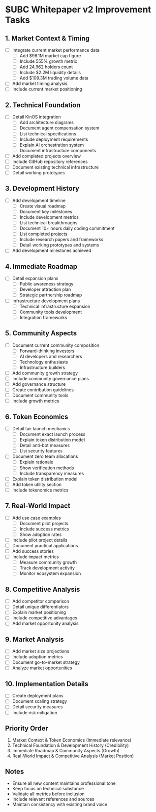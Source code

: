 # $UBC Whitepaper v2 Improvement Tasks

## 1. Market Context & Timing
- [ ] Integrate current market performance data
  - [ ] Add $96.1M market cap figure
  - [ ] Include 555% growth metric
  - [ ] Add 24,962 holders count
  - [ ] Include $2.2M liquidity details
  - [ ] Add $109.3M trading volume data
- [ ] Add market timing analysis
- [ ] Include current market positioning

## 2. Technical Foundation
- [ ] Detail KinOS integration
  - [ ] Add architecture diagrams
  - [ ] Document agent compensation system
  - [ ] List technical specifications
  - [ ] Include deployment requirements
  - [ ] Explain AI orchestration system
  - [ ] Document infrastructure components
- [ ] Add completed projects overview
- [ ] Include GitHub repository references
- [ ] Document existing technical infrastructure
- [ ] Detail working prototypes

## 3. Development History
- [ ] Add development timeline
  - [ ] Create visual roadmap
  - [ ] Document key milestones
  - [ ] Include development metrics
  - [ ] List technical breakthroughs
  - [ ] Document 10+ hours daily coding commitment
  - [ ] List completed projects
  - [ ] Include research papers and frameworks
  - [ ] Detail working prototypes and systems
- [ ] Add development milestones achieved

## 4. Immediate Roadmap
- [ ] Detail expansion plans
  - [ ] Public awareness strategy
  - [ ] Developer attraction plan
  - [ ] Strategic partnership roadmap
- [ ] Infrastructure development plans
  - [ ] Technical infrastructure expansion
  - [ ] Community tools development
  - [ ] Integration frameworks

## 5. Community Aspects
- [ ] Document current community composition
  - [ ] Forward-thinking investors
  - [ ] AI developers and researchers
  - [ ] Technology enthusiasts
  - [ ] Infrastructure builders
- [ ] Add community growth strategy
- [ ] Include community governance plans
- [ ] Add governance structure
- [ ] Create contribution guidelines
- [ ] Document community tools
- [ ] Include growth metrics

## 6. Token Economics
- [ ] Detail fair launch mechanics
  - [ ] Document exact launch process
  - [ ] Explain token distribution model
  - [ ] Detail anti-bot measures
  - [ ] List security features
- [ ] Document zero team allocations
  - [ ] Explain rationale
  - [ ] Show verification methods
  - [ ] Include transparency measures
- [ ] Explain token distribution model
- [ ] Add token utility section
- [ ] Include tokenomics metrics

## 7. Real-World Impact
- [ ] Add use case examples
  - [ ] Document pilot projects
  - [ ] Include success metrics
  - [ ] Show adoption rates
- [ ] Include pilot project details
- [ ] Document practical applications
- [ ] Add success stories
- [ ] Include impact metrics
  - [ ] Measure community growth
  - [ ] Track development activity
  - [ ] Monitor ecosystem expansion

## 8. Competitive Analysis
- [ ] Add competitor comparison
- [ ] Detail unique differentiators
- [ ] Explain market positioning
- [ ] Include competitive advantages
- [ ] Add market opportunity analysis

## 9. Market Analysis
- [ ] Add market size projections
- [ ] Include adoption metrics
- [ ] Document go-to-market strategy
- [ ] Analyze market opportunities

## 10. Implementation Details
- [ ] Create deployment plans
- [ ] Document scaling strategy
- [ ] Detail security measures
- [ ] Include risk mitigation

## Priority Order
1. Market Context & Token Economics (Immediate relevance)
2. Technical Foundation & Development History (Credibility)
3. Immediate Roadmap & Community Aspects (Growth)
4. Real-World Impact & Competitive Analysis (Market Position)

## Notes
- Ensure all new content maintains professional tone
- Keep focus on technical substance
- Validate all metrics before inclusion
- Include relevant references and sources
- Maintain consistency with existing brand voice
